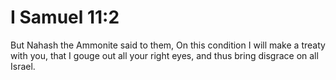 # I Samuel 11:2

But Nahash the Ammonite said to them, On this condition I will make a treaty with you, that I gouge out all your right eyes, and thus bring disgrace on all Israel.
